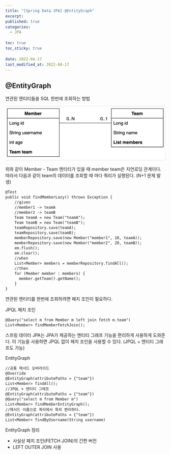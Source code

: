 ```yaml
---
title: "[Spring Data JPA] @EntityGraph"
excerpt:
published: true
categories:
  - JPA

toc: true
toc_sticky: true

date: 2022-04-17
last_modified_at: 2022-04-17
---
```


## @EntityGraph

연관된 엔티티들을 SQL 한번에 조회하는 방법

![entity](../../images/m-t_entity.PNG)

위와 같이 Member - Team 엔티티가 있을 때 member team은 지연로딩 관계이다. 따라서 다음과 같이 team의 데이터를 조회할 때 마다 쿼리가 실행된다. (N+1 문제 발생)

```
@Test
public void findMemberLazy() throws Exception {
    //given
    //member1 -> teamA
    //member2 -> teamB
    Team teamA = new Team("teamA");
    Team teamB = new Team("teamB");
    teamRepository.save(teamA);
    teamRepository.save(teamB);
    memberRepository.save(new Member("member1", 10, teamA));
    memberRepository.save(new Member("member2", 20, teamB));
    em.flush();
    em.clear();
    //when
    List<Member> members = memberRepository.findAll();
    //then
    for (Member member : members) {
      member.getTeam().getName();
    }
}
```

연관된 엔티티를 한번에 조회하려면 페치 조인이 필요하다.

JPQL 페치 조인

```
@Query("select m from Member m left join fetch m.team")
List<Member> findMemberFetchJoin();
```

스프링 데이터 JPA는 JPA가 제공하는 엔티티 그래프 기능을 편리하게 사용하게 도와준다. 이 기능을 사용하면 JPQL 없이 페치 조인을 사용할 수 있다. (JPQL + 엔티티 그래프도 가능)

EntityGraph

```
//공통 메서드 오버라이드
@Override
@EntityGraph(attributePaths = {"team"})
List<Member> findAll();
//JPQL + 엔티티 그래프
@EntityGraph(attributePaths = {"team"})
@Query("select m from Member m")
List<Member> findMemberEntityGraph();
//메서드 이름으로 쿼리에서 특히 편리하다.
@EntityGraph(attributePaths = {"team"})
List<Member> findByUsername(String username)
```

EntityGraph 정리

- 사실상 페치 조인(FETCH JOIN)의 간편 버전
- LEFT OUTER JOIN 사용

<script src="https://utteranc.es/client.js"
        repo="chojs23/comments"
        issue-term="pathname"
        theme="github-dark"
        crossorigin="anonymous"
        async>
</script>
